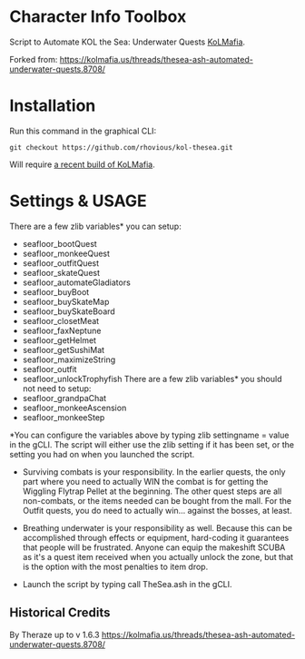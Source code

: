 # Character Info Toolbox

Script to Automate KOL the Sea: Underwater Quests [KoLMafia](https://github.com/kolmafia/kolmafia).

Forked from: https://kolmafia.us/threads/thesea-ash-automated-underwater-quests.8708/

# Installation

Run this command in the graphical CLI:

```
git checkout https://github.com/rhovious/kol-thesea.git
```

Will require [a recent build of KoLMafia](https://ci.kolmafia.us/job/Kolmafia/lastSuccessfulBuild/).


# Settings & USAGE

There are a few zlib variables* you can setup:
- seafloor_bootQuest
- seafloor_monkeeQuest
- seafloor_outfitQuest
- seafloor_skateQuest
- seafloor_automateGladiators
- seafloor_buyBoot
- seafloor_buySkateMap
- seafloor_buySkateBoard
- seafloor_closetMeat
- seafloor_faxNeptune
- seafloor_getHelmet
- seafloor_getSushiMat
- seafloor_maximizeString
- seafloor_outfit
- seafloor_unlockTrophyfish
There are a few zlib variables* you should not need to setup:
- seafloor_grandpaChat
- seafloor_monkeeAscension
- seafloor_monkeeStep

*You can configure the variables above by typing zlib settingname = value in the gCLI. The script will either use the zlib setting if it has been set, or the setting you had on when you launched the script.

* Surviving combats is your responsibility. In the earlier quests, the only part where you need to actually WIN the combat is for getting the Wiggling Flytrap Pellet at the beginning. The other quest steps are all non-combats, or the items needed can be bought from the mall. For the Outfit quests, you do need to actually win... against the bosses, at least.

* Breathing underwater is your responsibility as well. Because this can be accomplished through effects or equipment, hard-coding it guarantees that people will be frustrated. Anyone can equip the makeshift SCUBA as it's a quest item received when you actually unlock the zone, but that is the option with the most penalties to item drop.

* Launch the script by typing call TheSea.ash in the gCLI.


## Historical Credits

By Theraze up to v 1.6.3 
https://kolmafia.us/threads/thesea-ash-automated-underwater-quests.8708/
